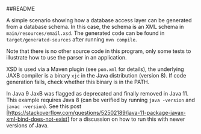 ##README

A simple scenario showing how a database access layer can be generated from a database schema. In this case, the schema is an XML schema  in 
`main/resources/email.xsd`. The generated code can be found in `target/generated-sources` after running `mvn compile`. 

Note that there is no other source code in this program, only some tests to illustrate how to use the parser in an application. 

XSD is used via a Maven plugin (see `pom.xml` for details), the underlying JAXB compiler is a binary `xjc` in the Java distribution (version 8). If code generation fails, check whether this binary is in the PATH.
 
In Java 9 JaxB was flagged as deprecated and finally removed in Java 11. This example requires Java 8 (can be verified by running `java -version` and `javac -version`).
See this post [https://stackoverflow.com/questions/52502189/java-11-package-javax-xml-bind-does-not-exist] for a discussion on how to run this with newer versions of Java.
 
